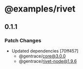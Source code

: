 # @examples/rivet

## 0.1.1

### Patch Changes

- Updated dependencies [70ff457]
  - @gentrace/core@3.0.0
  - @gentrace/rivet-node@1.9.6
